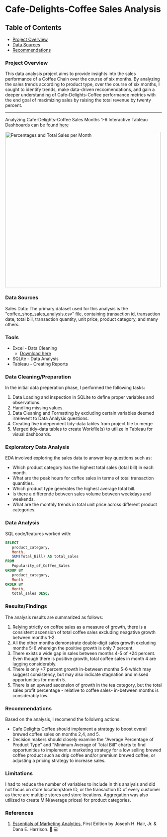 # Cafe-Delights-Coffee Sales Analysis

## Table of Contents

- [Project Overview](#project-overview)
- [Data Sources](#data-sources)
- [Recommendations](#recommendations)

### Project Overview

This data analysis project aims to provide insights into the sales performance of a Coffee Chain over the course of six months. By analyzing the sales trends according to product type, over the course of six months, I sought to identify trends, make data-driven reccomendations, and gain a deeper understanding of Cafe-Delights-Coffee performance metrics with the end goal of maximizing sales by raising the total revenue by twenty percent.

---

Analyzing Cafe-Delights-Coffee Sales Months 1-6 Interactive Tableau Dashboards can be found [here](https://public.tableau.com/views/MonthlyTrendsintotalunitprice/PercentagesandTotalSalesperMonth?:language=en-US&:sid=&:redirect=auth&:display_count=n&:origin=viz_share_link) 

<img width="500" alt="Percentages and Total Sales per Month" src="https://github.com/user-attachments/assets/49674f0a-7b48-49f3-aae3-1d6754d15060">


### Data Sources

Sales Data: The primary dataset used for this analysis is the "coffee_shop_sales_analysis.csv" file, containing transaction id, transaction date, total bill, transaction quantity, unit price, product category, and many others. 

### Tools

- Excel - Data Cleaning
   - [Download here](https://microsoft.com)
- SQLite - Data Analysis
- Tableau - Creating Reports


### Data Cleaning/Preparation

In the initial data preperation phase, I performed the following tasks:
1. Data Loading and inspection in SQLite to define proper variables and observations.
2. Handling missing values.
3. Data Cleaning and Formatting by excluding certain variables deemed irrelevent to Data Analysis questions.
4. Creating five independent tidy-data tables from project file to merge 
5. Merged tidy-data tables to create Workfile(s) to utilize in Tableau for visual dashboards.

### Exploratory Data Analysis

EDA involved exploring the sales data to answer key questions such as:

- Which product category has the highest total sales (total bill) in each month.
- What are the peak hours for coffee sales in terms of total transaction quantities.
- Which product type generates the highest average total bill.
- Is there a differende between sales volume between weekdays and weekends.
- What are the monthly trends in total unit price across different product categories.

### Data Analysis

SQL code/features worked with:

```sql
SELECT 
   product_category, 
   Month, 
   SUM(Total_Bill) AS total_sales
FROM 
   Popularity_of_Coffee_Sales
GROUP BY 
   product_category, 
   Month
ORDER BY 
   Month, 
   total_sales DESC;
```

### Results/Findings

The analysis results are summarized as follows:
1. Relying strictly on coffee sales as a measure of growth, there is a consistent ascension of total coffee sales excluding neagative growth between months 1-2.
2. All the other months demonstrate double-digit sales growth excluding months 5-6 whereign the positive growth is only 7 percent.
3. There exists a wide gap in sales between months 4-5 of +24 percent. Even though there is positive growth, total coffee sales in month 4 are lagging considerably.
4. There is only +7 percent growth in-between months 5-6 which may suggest consistency, but may also indicate stagnation and missed opportunities for month 5.
5. There is an upward ascension of growth in the tea category, but the total sales profit percentage - relative to coffee sales- in-between months is considerably low.

### Recommendations

Based on the analysis, I recomend the folloiwng actions:
- Cafe Delights Coffee should implement a strategy to boost overall brewed coffee sales on months 2,4, and 5.
- Decision makers should closely examine the "Average Percentage of Product Type" and "Minimum Average of Total Bill" charts to find opportunities to implement a marketing strategy for a low selling brewed coffee product such as drip coffee and/or premium brewed coffee, or adjusting a pricing strategy to increase sales.

### Limitations

I had to reduce the number of variables to include in this analysis and did not focus on store location/store ID, or the transaction ID of every customer as there are multiple stores and store locations. Aggregation was also utilized to create MIN(average prices) for product categories.

   ### References
1. [Essentials of Marketing Analytics](https://www.google.com/books/edition/Essentials_of_Marketing_Analytics/Y1bbzQEACAAJ?hl=en), First Edition by Joseph H. Hair, Jr. & 
    Dana E. Harrison.
   🙂
   💻


